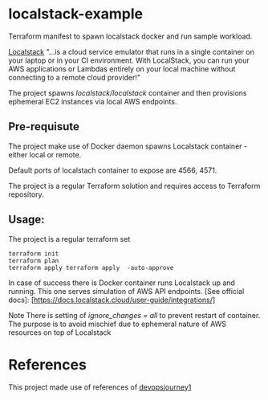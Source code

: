 # localstack-example
Terraform manifest to spawn localstack docker and run sample workload.

[Localstack](https://docs.localstack.cloud/getting-started/ )   "...is a cloud service emulator that runs in a single container on your laptop or in your CI environment. With LocalStack, you can run your AWS applications or Lambdas entirely on your local machine without connecting to a remote cloud provider!"

The project spawns _localstack/localstack_ container and then provisions ephemeral EC2 instances via local AWS endpoints. 


## Pre-requisute
The project make use of Docker daemon spawns Localstack container - either local or remote.

Default ports of localstach container to expose are 4566, 4571.

The project is a regular Terraform solution and requires access to Terraform repository.

## Usage:
The project is a regular terraform set 
```console
terraform init
terraform plan
terraform apply terraform apply  -auto-approve
```

In case of success there is Docker container runs Localstack up and running. This one serves simulation of AWS API endpoints.  [See official docs]: [https://docs.localstack.cloud/user-guide/integrations/]

Note
There is setting of _ignore_changes = all_ to prevent restart of container. The purpose is to avoid mischief due to ephemeral nature of AWS resources on top of Localstack

# References
This project made use of references of [ devopsjourney1 ](https://github.com/devopsjourney1/localstack-101) 

